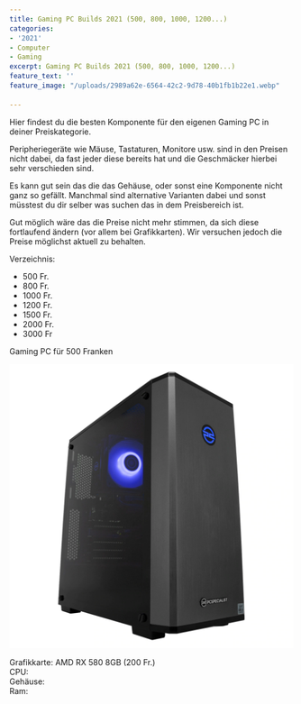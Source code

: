 ```yaml
---
title: Gaming PC Builds 2021 (500, 800, 1000, 1200...)
categories:
- '2021'
- Computer
- Gaming
excerpt: Gaming PC Builds 2021 (500, 800, 1000, 1200...)
feature_text: ''
feature_image: "/uploads/2989a62e-6564-42c2-9d78-40b1fb1b22e1.webp"

---
```

Hier findest du die besten Komponente für den eigenen Gaming PC in deiner Preiskategorie.

Peripheriegeräte wie Mäuse, Tastaturen, Monitore usw. sind in den Preisen nicht dabei, da fast jeder diese bereits hat und die Geschmäcker hierbei sehr verschieden sind.

Es kann gut sein das die das Gehäuse, oder sonst eine Komponente nicht ganz so gefällt. Manchmal sind alternative Varianten dabei und sonst müsstest du dir selber was suchen das in dem Preisbereich ist.

Gut möglich wäre das die Preise nicht mehr stimmen, da sich diese fortlaufend ändern (vor allem bei Grafikkarten). Wir versuchen jedoch die Preise möglichst aktuell zu behalten.

Verzeichnis:

* 500 Fr.
* 800 Fr.
* 1000 Fr.
* 1200 Fr.
* 1500 Fr.
* 2000 Fr.
* 3000 Fr

Gaming PC für 500 Franken

![](/uploads/29167565-aab3-4be9-9518-4dbe530fa6b2.webp)

Grafikkarte: AMD RX 580 8GB (200 Fr.)  
CPU:  
Gehäuse:  
Ram: